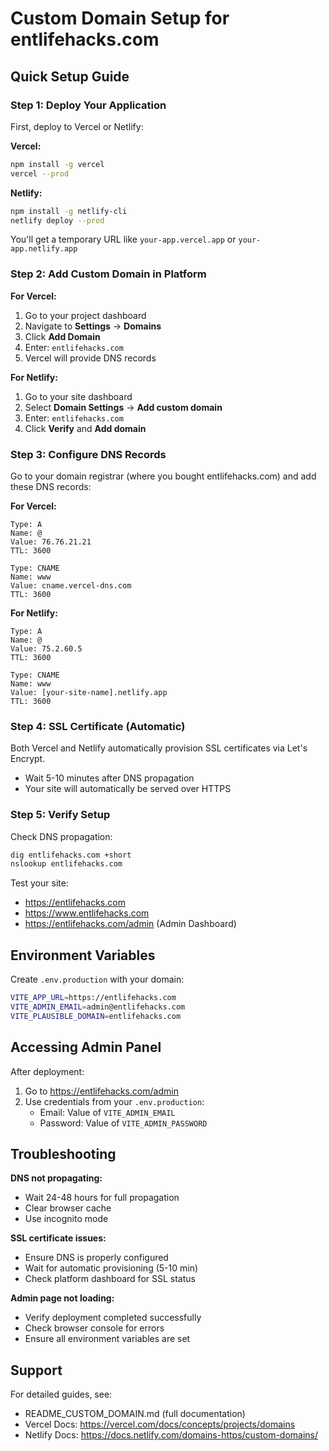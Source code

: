 # Custom Domain Setup for entlifehacks.com

## Quick Setup Guide

### Step 1: Deploy Your Application

First, deploy to Vercel or Netlify:

**Vercel:**
```bash
npm install -g vercel
vercel --prod
```

**Netlify:**
```bash
npm install -g netlify-cli
netlify deploy --prod
```

You'll get a temporary URL like `your-app.vercel.app` or `your-app.netlify.app`

### Step 2: Add Custom Domain in Platform

**For Vercel:**
1. Go to your project dashboard
2. Navigate to **Settings** → **Domains**
3. Click **Add Domain**
4. Enter: `entlifehacks.com`
5. Vercel will provide DNS records

**For Netlify:**
1. Go to your site dashboard
2. Select **Domain Settings** → **Add custom domain**
3. Enter: `entlifehacks.com`
4. Click **Verify** and **Add domain**

### Step 3: Configure DNS Records

Go to your domain registrar (where you bought entlifehacks.com) and add these DNS records:

**For Vercel:**
```
Type: A
Name: @
Value: 76.76.21.21
TTL: 3600

Type: CNAME
Name: www
Value: cname.vercel-dns.com
TTL: 3600
```

**For Netlify:**
```
Type: A
Name: @
Value: 75.2.60.5
TTL: 3600

Type: CNAME
Name: www
Value: [your-site-name].netlify.app
TTL: 3600
```

### Step 4: SSL Certificate (Automatic)

Both Vercel and Netlify automatically provision SSL certificates via Let's Encrypt.
- Wait 5-10 minutes after DNS propagation
- Your site will automatically be served over HTTPS

### Step 5: Verify Setup

Check DNS propagation:
```bash
dig entlifehacks.com +short
nslookup entlifehacks.com
```

Test your site:
- https://entlifehacks.com
- https://www.entlifehacks.com
- https://entlifehacks.com/admin (Admin Dashboard)

## Environment Variables

Create `.env.production` with your domain:

```bash
VITE_APP_URL=https://entlifehacks.com
VITE_ADMIN_EMAIL=admin@entlifehacks.com
VITE_PLAUSIBLE_DOMAIN=entlifehacks.com
```

## Accessing Admin Panel

After deployment:
1. Go to https://entlifehacks.com/admin
2. Use credentials from your `.env.production`:
   - Email: Value of `VITE_ADMIN_EMAIL`
   - Password: Value of `VITE_ADMIN_PASSWORD`

## Troubleshooting

**DNS not propagating:**
- Wait 24-48 hours for full propagation
- Clear browser cache
- Use incognito mode

**SSL certificate issues:**
- Ensure DNS is properly configured
- Wait for automatic provisioning (5-10 min)
- Check platform dashboard for SSL status

**Admin page not loading:**
- Verify deployment completed successfully
- Check browser console for errors
- Ensure all environment variables are set

## Support

For detailed guides, see:
- README_CUSTOM_DOMAIN.md (full documentation)
- Vercel Docs: https://vercel.com/docs/concepts/projects/domains
- Netlify Docs: https://docs.netlify.com/domains-https/custom-domains/
